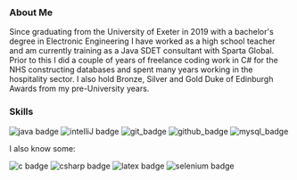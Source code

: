 ### About Me

Since graduating from the University of Exeter in 2019 with a bachelor's degree in Electronic Engineering I have worked as a high school teacher and am currently training as a Java SDET consultant with Sparta Global. Prior to this I did a couple of years of freelance coding work in C# for the NHS constructing databases and spent many years working in the hospitality sector. I also hold Bronze, Silver and Gold Duke of Edinburgh Awards from my pre-University years.

### Skills

![java badge](https://img.shields.io/badge/-Java-F7451E?style=for-the-badge&logo=java&logoColor=fff)
![intelliJ badge](https://img.shields.io/badge/-intellij_idea-000000?style=for-the-badge&logo=intellij%20idea&logoColor=fff)
![git_badge](https://img.shields.io/badge/-Git-F05032?style=for-the-badge&logo=Git&logoColor=fff)
![github_badge](https://img.shields.io/badge/-GitHub-181717?style=for-the-badge&logo=GitHub&logoColor=fff)
![mysql_badge](https://img.shields.io/badge/-MySql-4479A1?style=for-the-badge&logo=MySQL&logoColor=fff)

I also know some:

![c badge](https://img.shields.io/badge/-c-A8B9CC?style=for-the-badge&logo=c&logoColor=000)
![csharp badge](https://img.shields.io/badge/-csharp-239120?style=for-the-badge&logo=c%20sharp&logoColor=fff)
![latex badge](https://img.shields.io/badge/-LaTeX-008080?style=for-the-badge&logo=LaTeX&logoColor=fff)
![selenium badge](https://img.shields.io/badge/-Selenium-43B02A?style=for-the-badge&logo=cucumber&logoColor=fff)

<!--
**AJMalcolm/AJMalcolm** is a ✨ _special_ ✨ repository because its `README.md` (this file) appears on your GitHub profile.

Here are some ideas to get you started:

- 🔭 I’m currently working on ...
- 🌱 I’m currently learning ...
- 👯 I’m looking to collaborate on ...
- 🤔 I’m looking for help with ...
- 💬 Ask me about ...
- 📫 How to reach me: ...
- 😄 Pronouns: ...
- ⚡ Fun fact: ...
-->
